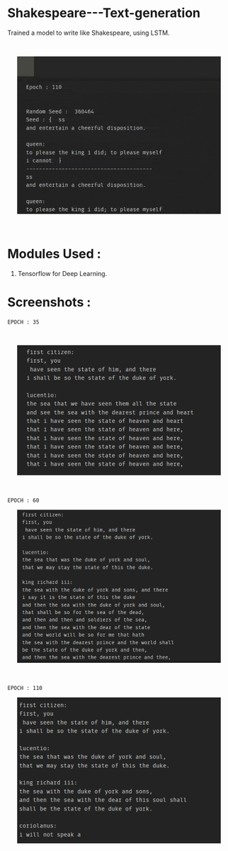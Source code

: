 # Shakespeare---Text-generation
Trained a model to write like Shakespeare, using LSTM.

<br>
<p align="center"><img width="460" src="https://raw.githubusercontent.com/aryanjain28/Shakespeare---Text-generation/master/Shakespeare/Screenshots/video.gif"></p>
<br>


# Modules Used : 
  
  1. Tensorflow for Deep Learning.
   
 
# Screenshots : 

    EPOCH : 35
<br>
<p align="center"><img width="460" src="https://raw.githubusercontent.com/aryanjain28/Shakespeare---Text-generation/master/Shakespeare/Screenshots/Screenshot1.png"></p>
<br>

    EPOCH : 60

<p align="center"><img width="460" src="https://raw.githubusercontent.com/aryanjain28/Shakespeare---Text-generation/master/Shakespeare/Screenshots/Screenshot2.png"></p>
<br>

    EPOCH : 110

<p align="center"><img width="460" src="https://raw.githubusercontent.com/aryanjain28/Shakespeare---Text-generation/master/Shakespeare/Screenshots/Screenshot3.png"></p>
<br>

